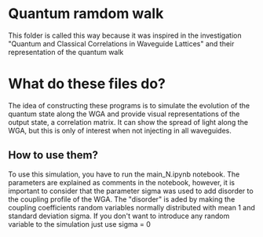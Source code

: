 # Quantum ramdom walk
This folder is called this way because it was inspired in the investigation "Quantum and Classical Correlations in Waveguide Lattices" and their representation of the quantum walk

# What do these files do?

The idea of constructing these programs is to simulate the evolution of the quantum state along the WGA and provide visual representations of the output state, a correlation matrix.
It can show the spread of light along the WGA, but this is only of interest when not injecting in all waveguides.

## How to use them?

To use this simulation, you have to run the main_N.ipynb notebook. The parameters are explained as comments in the notebook, however, it is important to consider that the parameter sigma was used to add disorder to the coupling profile of the WGA.
The "disorder" is aded by making the coupling coefficients random variables normally distributed with mean 1 and standard deviation sigma. If you don't want to introduce any random variable to the simulation just use sigma = 0 

